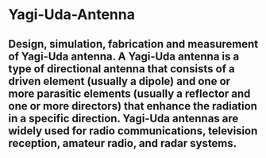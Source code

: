 # Yagi-Uda-Antenna

## Design, simulation, fabrication and measurement of Yagi-Uda antenna. A Yagi-Uda antenna is a type of directional antenna that consists of a driven element (usually a dipole) and one or more parasitic elements (usually a reflector and one or more directors) that enhance the radiation in a specific direction. Yagi-Uda antennas are widely used for radio communications, television reception, amateur radio, and radar systems.

